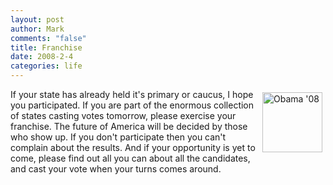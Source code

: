 ```yaml
--- 
layout: post
author: Mark
comments: "false"
title: Franchise
date: 2008-2-4
categories: life
---
```

<a href="http://www.barackobama.com/" title="Barack Obama for President"><img src="http://zanshin.net/images/obamastandardicon.jpg" alt="Obama '08" align="right" height="96" hspace="5" vspace="5" width="96" /></a>If your state has already held it's primary or caucus, I hope you participated.  If you are part of the enormous collection of states casting votes tomorrow, please exercise your franchise.  The future of America will be decided by those who show up.  If you don't participate then you can't complain about the results.  And if your opportunity is yet to come, please find out all you can about all the candidates, and cast your vote when your turns comes around.
